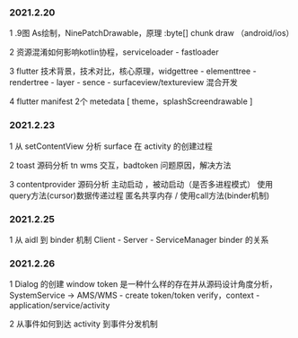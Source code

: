 ### 2021.2.20

1 .9图 As绘制，NinePatchDrawable，原理 :byte[] chunk draw （android/ios）

2 资源混淆如何影响kotlin协程，serviceloader - fastloader

3 flutter 技术背景，技术对比，核心原理，widgettree - elementtree - rendertree - layer - sence - surfaceview/textureview 混合开发

4 flutter manifest 2个 metedata [ theme，splashScreendrawable ]

### 2021.2.23

1 从 setContentView 分析 surface 在 activity 的创建过程

2 toast 源码分析 tn wms 交互，badtoken 问题原因，解决方法

3 contentprovider 源码分析 主动启动 ，被动启动（是否多进程模式） 使用query方法(cursor)数据传递过程 匿名共享内存 / 使用call方法(binder机制)

### 2021.2.25

1 从 aidl 到 binder 机制   Client - Server - ServiceManager binder 的关系

### 2021.2.26

1 Dialog 的创建 window token 是一种什么样的存在并从源码设计角度分析，SystemService -> AMS/WMS - create token/token verify，context - application/service/activity

2 从事件如何到达 activity 到事件分发机制

